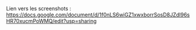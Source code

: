 Lien vers les screenshots : https://docs.google.com/document/d/1f0nLS6wiGZ1xwxborrSosD8JZdl96sHR70xucmPoWMQ/edit?usp=sharing

